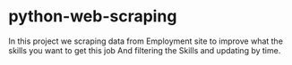 # python-web-scraping
In this project we scraping data from
Employment site to improve what the skills you want to get this job
And filtering the Skills and updating by time.
